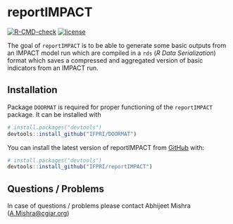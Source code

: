 
<!-- README.md is generated from README.Rmd. Please edit that file -->

# reportIMPACT

<!-- badges: start -->

[![R-CMD-check](https://github.com/IFPRI/reportIMPACT/actions/workflows/R-CMD-check.yaml/badge.svg)](https://github.com/IFPRI/reportIMPACT/actions/workflows/R-CMD-check.yaml)
[![license](https://img.shields.io/badge/Licence-GPL%20(%3E%3D%203)-red)](https://github.com/IFPRI/reportIMPACT/blob/master/LICENSE.md)

<!-- badges: end -->

The goal of `reportIMPACT` is to be able to generate some basic outputs
from an IMPACT model run which are compiled in a `rds` (*R Data
Serialization*) format which saves a compressed and aggregated version
of basic indicators from an IMPACT run.

## Installation

Package `DOORMAT` is required for proper functioning of the
`reportIMPACT` package. It can be installed with

``` r
# install.packages("devtools")
devtools::install_github("IFPRI/DOORMAT")
```

You can install the latest version of reportIMPACT from
[GitHub](https://github.com/) with:

``` r
# install.packages("devtools")
devtools::install_github("IFPRI/reportIMPACT")
```

## Questions / Problems

In case of questions / problems please contact Abhijeet Mishra
(<A.Mishra@cgiar.org>)
